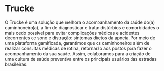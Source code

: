 # Trucke

O Trucke é uma solução que melhora o acompanhamento da saúde do(a) caminhoneiro(a), a fim de diagnosticar e tratar distúrbios e comorbidades o mais cedo possível para evitar complicações médicas e acidentes decorrentes de sono e distração: sintomas diretos da apneia. Por meio de uma plataforma gamificada, garantimos que os caminhoneiros além de realizar consultas médicas de rotina, retornarão aos postos para fazer o acompanhamento da sua saúde. Assim, colaboramos para a criação de uma cultura de saúde preventiva entre os principais usuários das estradas brasileiras. 
